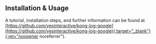 ## Installation & Usage

A tutorial, installation steps, and further information can be found at [https://github.com/yesinteractive/kong-log-google](https://github.com/yesinteractive/kong-log-google){:target="_blank"}{:rel="noopener noreferrer"}.
